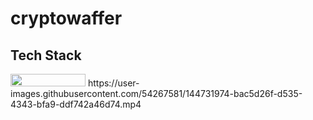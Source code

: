 # cryptowaffer
## Tech Stack
<img src="https://upload.wikimedia.org/wikipedia/commons/1/17/Google-flutter-logo.png" height="20" width="120">
https://user-images.githubusercontent.com/54267581/144731974-bac5d26f-d535-4343-bfa9-ddf742a46d74.mp4

